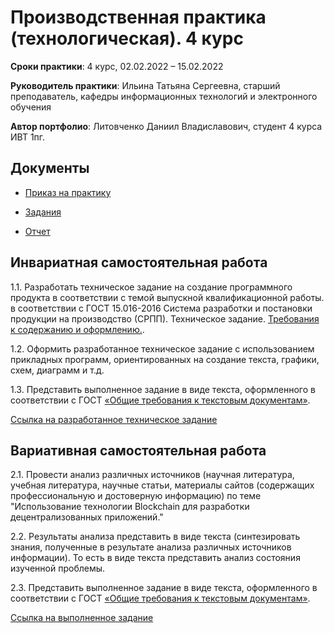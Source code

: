 # Производственная практика (технологическая). 4 курс


**Сроки практики**: 4 курс, 02.02.2022 – 15.02.2022

**Руководитель практики**: Ильина Татьяна Сергеевна, старший преподаватель, кафедры информационных технологий и электронного обучения

**Автор портфолио**: Литовченко Даниил Владиславович, студент 4 курса ИВТ 1пг.

## Документы

* [Приказ на практику](https://drive.google.com/file/d/1toAIlfZjBBpY-a66Hxx-SG196wZDCKsh/view)

* [Задания](https://github.com/DaniilLitvochenko/prakt1/blob/main/%D0%97%D0%B0%D0%B4%D0%B0%D0%BD%D0%B8%D1%8F.pdf)

* [Отчет](https://github.com/DaniilLitvochenko/prakt1/blob/main/%D0%9E%D1%82%D1%87%D0%B5%D1%82.pdf)

## Инвариатная самостоятельная работа

1.1. Разработать техническое задание на создание программного продукта в соответствии с темой выпускной квалификационной работы. в соответствии с ГОСТ 15.016-2016 Система разработки и постановки продукции на производство (СРПП). Техническое задание. [Требования к содержанию и оформлению.](http://docs.cntd.ru/document/1200144624).

1.2. Оформить разработанное техническое задание с использованием прикладных программ, ориентированных на создание текста, графики, схем, диаграмм и т.д.

1.3. Представить выполненное задание в виде текста, оформленного в соответствии с ГОСТ [«Общие требования к текстовым документам»](https://files.stroyinf.ru/Data/708/70827.pdf).

[Ссылка на разработанное техническое задание](https://github.com/DaniilLitvochenko/prakt1/blob/main/%D0%9B%D0%B8%D1%82%D0%BE%D0%B2%D1%87%D0%B5%D0%BD%D0%BA%D0%BE%20%D0%94.%D0%92.%20%D0%98%D0%A1%D0%A01.pdf)

## Вариативная самостоятельная работа

2.1. Провести анализ различных источников (научная литература, учебная литература, научные статьи, материалы сайтов (содержащих профессиональную и достоверную информацию) по теме "Использование технологии Blockchain для разработки децентрализованных приложений."

2.2. Результаты анализа представить в виде текста (синтезировать знания, полученные в результате анализа различных источников информации). То есть в виде текста представить анализ состояния изученной проблемы.

2.3. Представить выполненное задание в виде текста, оформленного в соответствии с ГОСТ [«Общие требования к текстовым документам»](https://files.stroyinf.ru/Data/708/70827.pdf).

[Ссылка на выполненное задание](https://github.com/DaniilLitvochenko/prakt1/blob/main/%D0%9B%D0%B8%D1%82%D0%BE%D0%B2%D1%87%D0%B5%D0%BD%D0%BA%D0%BE%20%D0%94.%D0%92.%20%D0%92%D0%A1%D0%A01.pdf)
